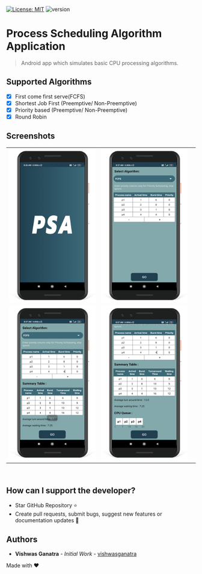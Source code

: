 [![License: MIT](https://img.shields.io/badge/License-MIT-yellow.svg)](https://opensource.org/licenses/MIT)
![version](https://img.shields.io/badge/version-1.0.0-blue)

# Process Scheduling Algorithm Application

> Android app which simulates basic CPU processing algorithms.

## Supported Algorithms

- [x] First come first serve(FCFS)
- [x] Shortest Job First (Preemptive/ Non-Preemptive)
- [x] Priority based (Preemptive/ Non-Preemptive)
- [x] Round Robin

## Screenshots

<div align="center">
   <table align="center" border="0" >
   <tr>
    <td>
    <img width="300" src="Screenshots\splashM.png"/>
    <td>
    <img width="300" src="Screenshots\mainM.png"/>
    </td>
    <td>
   </tr>

   <tr>
    <td>
    <img width="300" src="Screenshots\main2M.png"/>
    </td>
    <td>
    <img width="300" src="Screenshots\main3M.png"/>
    </td>
   </tr>
   
  </table>
  </div>
</br>

## How can I support the developer?

- Star GitHub Repository :star:
- Create pull requests, submit bugs, suggest new features or documentation updates :wrench:

## Authors

- **Vishwas Ganatra** - _Initial Work_ - [vishwasganatra](https://www.linkedin.com/in/vishwasganatra/)

Made with :heart:
